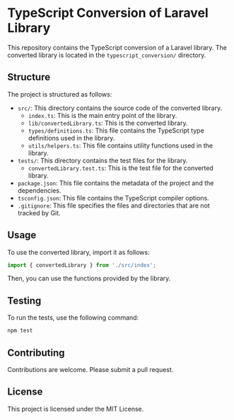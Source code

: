 # TypeScript Conversion of Laravel Library

This repository contains the TypeScript conversion of a Laravel library. The converted library is located in the `typescript_conversion/` directory.

## Structure

The project is structured as follows:

- `src/`: This directory contains the source code of the converted library.
  - `index.ts`: This is the main entry point of the library.
  - `lib/convertedLibrary.ts`: This is the converted library.
  - `types/definitions.ts`: This file contains the TypeScript type definitions used in the library.
  - `utils/helpers.ts`: This file contains utility functions used in the library.
- `tests/`: This directory contains the test files for the library.
  - `convertedLibrary.test.ts`: This is the test file for the converted library.
- `package.json`: This file contains the metadata of the project and the dependencies.
- `tsconfig.json`: This file contains the TypeScript compiler options.
- `.gitignore`: This file specifies the files and directories that are not tracked by Git.

## Usage

To use the converted library, import it as follows:

```typescript
import { convertedLibrary } from './src/index';
```

Then, you can use the functions provided by the library.

## Testing

To run the tests, use the following command:

```bash
npm test
```

## Contributing

Contributions are welcome. Please submit a pull request.

## License

This project is licensed under the MIT License.
